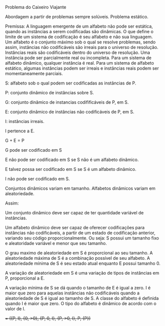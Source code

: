 Problema do Caixeiro Viajante

Abordagem a partir de problemas sempre solúveis. Problema estático. 

Premissa: A linguagem emergente de um alfabeto não pode ser estática, quando as instâncias a serem codificadas são dinâmicas. 
O que define o limite de um sistema de codificação é seu alfabeto e não sua linguagem. 
Um alfabeto é o conjunto máximo sob o qual se resolve problemas, sendo assim, instâncias não codificáveis são irreais para o universo de resolução. 
Instâncias reais são codificáveis dentro do universo de resolução. 
Uma instância pode ser parcialmente real ou incompleta. 
Para um sistema de alfabeto dinâmico, qualquer instância é real. 
Para um sistema de alfabeto estático, algumas instâncias podem ser irreais e instâncias reais podem ser momentaneamente parciais. 

S: alfabeto sob o qual podem ser codificadas as instâncias de P. 

P: conjunto dinâmico de instâncias sobre S. 

G: conjunto dinâmico de instancias codifificáveis de P, em S. 

E: conjunto dinâmico de instâncias não codificáveis de P, em S. 

I: instâncias irreais. 

I pertence a E. 

G + E = P 

G pode ser codificado em S

E não pode ser codificado em S se S não é um alfabeto dinâmico. 

E talvez possa ser codificado em S se S é um alfabeto dinâmico. 

I não pode ser codificado em S. 

Conjuntos dinâmicos variam em tamanho. 
Alfabetos dinâmicos variam em aleatoriedade. 

Assim: 

Um conjunto dinâmico deve ser capaz de ter quantidade variável de instâncias.

Um alfabeto dinâmico deve ser capaz de oferecer codificações para instâncias não codificáveis, a partir de um estado de codificação anterior, variando seu código proporcionalmente. Ou seja: S possui um tamanho fixo e aleatoridade variável e menor que seu tamanho.

O grau maximo de aleatoriedade em S é proporcional ao seu tamanho. A aleatoriedade máxima de S é a combinação possível de seu alfabeto. A aleatoriedade mínima de S é seu estado atual enquanto E possui tamanho 0. 

A variação de aleatoriedade em S é uma variação de tipos de instâncias em P, proporcional a E. 

A variação mínima de S se dá quando o tamanho de E é igual a zero. 
I é maior que zero para aquelas instâncias não codificáveis quando a aleatoriedade de S é igual ao tamanho de S. 
A classe do alfabeto é definida quando I é maior que zero. O tipo do alfabeto é dinâmico de acordo com o valor de I. 

<S> = ({P, I}, {0, >0}, {P, 0, I}, {P, >0, I}, P, {P})